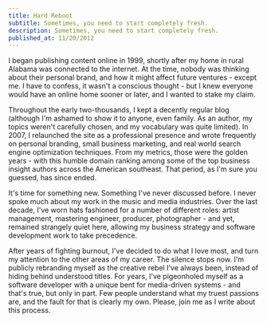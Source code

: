 ```yaml
---
title: Hard Reboot
subtitle: Sometimes, you need to start completely fresh.
description: Sometimes, you need to start completely fresh.
published_at: 11/20/2012
---
```

I began publishing content online in 1999, shortly after my home in rural Alabama was connected to the internet. At the time, nobody was thinking about their personal brand, and how it might affect future ventures - except me. I have to confess, it wasn't a conscious thought - but I knew everyone would have an online home sooner or later, and I wanted to stake my claim.

Throughout the early two-thousands, I kept a decently regular blog (although I'm ashamed to show it to anyone, even family. As an author, my topics weren't carefully chosen, and my vocabulary was quite limited). In 2007, I relaunched the site as a professional presence and wrote frequently on personal branding, small business marketing, and real world search engine optimization techniques. From my metrics, those were the golden years - with this humble domain ranking among some of the top business insight authors across the American southeast. That period, as I'm sure you guessed, has since ended.

It's time for something new. Something I've never discussed before. I never spoke much about my work in the music and media industries. Over the last decade, I've worn hats fashioned for a number of different roles: artist management, mastering engineer, producer, photographer - and yet, remained strangely quiet here, allowing my business strategy and software development work to take precedence.

After years of fighting burnout, I've decided to do what I love most, and turn my attention to the other areas of my career. The silence stops now. I'm publicly rebranding myself as the creative rebel I've always been, instead of hiding behind understood titles. For years, I've pigeonholed myself as a software developer with a unique bent for media-driven systems - and that's true, but only in part. Few people understand what my truest passions are, and the fault for that is clearly my own. Please, join me as I write about this process.
